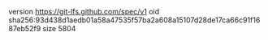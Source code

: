 version https://git-lfs.github.com/spec/v1
oid sha256:93d438d1aedb01a58a47535f57ba2a608a15107d28de17ca66c91f1687eb52f9
size 5804
